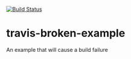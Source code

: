 [![Build Status](https://travis-ci.org/priteshjagani/travis-broken-example.svg?branch=master)](https://travis-ci.org/priteshjagani/travis-broken-example)

# travis-broken-example

An example that will cause a build failure
